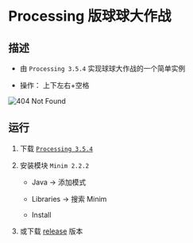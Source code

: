 # Processing 版球球大作战

## 描述

- 由 `Processing 3.5.4` 实现球球大作战的一个简单实例

- 操作： 上下左右+空格

![404 Not Found](https://hrlu.cn:8799/share/assets/balls.png)

## 运行

1. 下载 [`Processing 3.5.4`](https://processing.org/download/)

2. 安装模块 `Minim 2.2.2`

   - Java -> 添加模式

   - Libraries -> 搜索 Minim

   - Install

3. 或下载 [release]() 版本